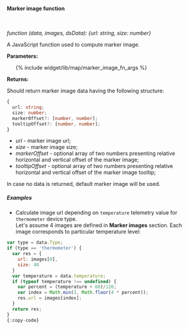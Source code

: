 #### Marker image function

<div class="divider"></div>
<br/>

*function (data, images, dsData): {url: string, size: number}*

A JavaScript function used to compute marker image.

**Parameters:**

<ul>
  {% include widget/lib/map/marker_image_fn_args %}
</ul>

**Returns:**

Should return marker image data having the following structure:

```typescript
{
  url: string;
  size: number;
  markerOffset?: [number, number];
  tooltipOffset?: [number, number];
}
```

- *url* - marker image url;
- *size* - marker image size;
- *markerOffset* - optional array of two numbers presenting relative horizontal and vertical offset of the marker image;
- *tooltipOffset* - optional array of two numbers presenting relative horizontal and vertical offset of the marker image tooltip;

In case no data is returned, default marker image will be used. 

<div class="divider"></div>

##### Examples

<ul>
<li>
Calculate image url depending on <code>temperature</code> telemetry value for <code>thermometer</code> device type.<br>
Let's assume 4 images are defined in <b>Marker images</b> section. Each image corresponds to particular temperature level:
</li>
</ul>

```javascript
var type = data.Type;
if (type == 'thermometer') {
  var res = {
    url: images[0],
    size: 40
  }
  var temperature = data.temperature;
  if (typeof temperature !== undefined) {
    var percent = (temperature + 60)/120;
    var index = Math.min(3, Math.floor(4 * percent));
    res.url = images[index];
  }
  return res;
}
{:copy-code}
```

<br>
<br>
